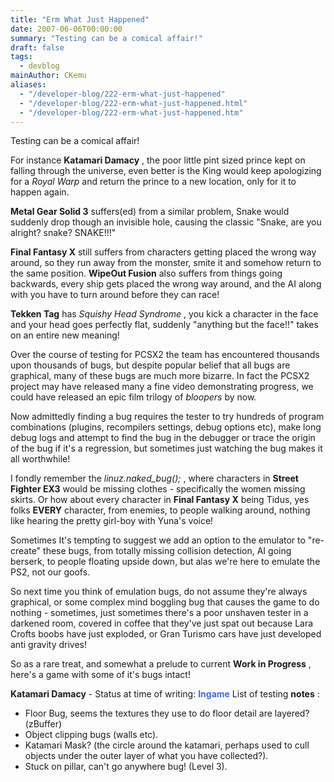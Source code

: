 ```yaml
---
title: "Erm What Just Happened"
date: 2007-06-06T00:00:00
summary: "Testing can be a comical affair!"
draft: false
tags:
  - devblog
mainAuthor: CKemu
aliases:
  - "/developer-blog/222-erm-what-just-happened"
  - "/developer-blog/222-erm-what-just-happened.html"
  - "/developer-blog/222-erm-what-just-happened.htm"
---
```


Testing can be a comical affair!

For instance **Katamari Damacy** , the poor little pint sized prince
kept on falling through the universe, even better is the King would keep
apologizing for a *Royal Warp* and return the prince to a new location,
only for it to happen again.

**Metal Gear Solid 3** suffers(ed) from a similar problem, Snake would
suddenly drop though an invisible hole, causing the classic "Snake, are
you alright? snake? SNAKE!!!"

**Final Fantasy X** still suffers from characters getting placed the
wrong way around, so they run away from the monster, smite it and
somehow return to the same position. **WipeOut Fusion** also suffers
from things going backwards, every ship gets placed the wrong way
around, and the AI along with you have to turn around before they can
race!

**Tekken Tag** has *Squishy Head Syndrome* , you kick a character in the
face and your head goes perfectly flat, suddenly "anything but the
face!!" takes on an entire new meaning!

Over the course of testing for PCSX2 the team has encountered thousands
upon thousands of bugs, but despite popular belief that all bugs are
graphical, many of these bugs are much more bizarre. In fact the PCSX2
project may have released many a fine video demonstrating progress, we
could have released an epic film trilogy of *bloopers* by now.

Now admittedly finding a bug requires the tester to try hundreds of
program combinations (plugins, recompilers settings, debug options etc),
make long debug logs and attempt to find the bug in the debugger or
trace the origin of the bug if it's a regression, but sometimes just
watching the bug makes it all worthwhile!

I fondly remember the *linuz.naked\_bug();* , where characters in
**Street Fighter EX3** would be missing clothes - specifically the women
missing skirts. Or how about every character in **Final Fantasy X**
being Tidus, yes folks **EVERY** character, from enemies, to people
walking around, nothing like hearing the pretty girl-boy with Yuna's
voice!

Sometimes It's tempting to suggest we add an option to the emulator to
"re-create" these bugs, from totally missing collision detection, AI
going berserk, to people floating upside down, but alas we're here to
emulate the PS2, not our goofs.

So next time you think of emulation bugs, do not assume they're always
graphical, or some complex mind boggling bug that causes the game to do
nothing - sometimes, just sometimes there's a poor unshaven tester in a
darkened room, covered in coffee that they've just spat out because Lara
Crofts boobs have just exploded, or Gran Turismo cars have just
developed anti gravity drives!

So as a rare treat, and somewhat a prelude to current **Work in
Progress** , here's a game with some of it's bugs intact!

**Katamari Damacy** - Status at time of writing: <span
style="color: royalblue;"> **Ingame** </span>
List of testing **notes** :

-   Floor Bug, seems the textures they use to do floor detail are
    layered? (zBuffer)
-   Object clipping bugs (walls etc).
-   Katamari Mask? (the circle around the katamari, perhaps used to cull
    objects under the outer layer of what you have collected?).
-   Stuck on pillar, can't go anywhere bug! (Level 3).
